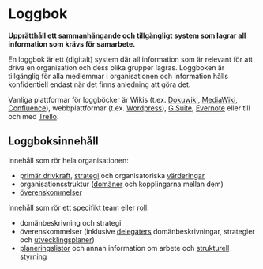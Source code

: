 # Loggbok

<summary>
<strong>Upprätthåll ett sammanhängande och tillgängligt system som lagrar all information som krävs för samarbete.</strong>
</summary>

En loggbok är ett (digitalt) system där all information som är relevant för att driva en organisation och dess olika grupper lagras. Loggboken är tillgänglig för alla medlemmar i organisationen och information hålls konfidentiell endast när det finns anledning att göra det.

Vanliga plattformar för loggböcker är Wikis (t.ex. [Dokuwiki](https://www.dokuwiki.org/), [MediaWiki](https://www.mediawiki.org/), [Confluence](https://www.atlassian.com/software/confluence)), webbplattformar (t.ex. [Wordpress](https://wordpress.org/)), [G Suite](https://gsuite.google.com), [Evernote](https://evernote.com/business) eller till och med [Trello](https://trello.com/).

## Loggboksinnehåll

Innehåll som rör hela organisationen:

- [primär drivkraft](glossary:primary-driver), [strategi](glossary:strategy) och organisatoriska [värderingar](glossary:values)
- organisationsstruktur ([domäner](glossary:domain) och kopplingarna mellan dem)
- [överenskommelser](glossary:agreement)

Innehåll som rör ett specifikt team eller [roll](glossary:role):

- domänbeskrivning och strategi
- överenskommelser (inklusive [delegaters](glossary:delegatee) domänbeskrivningar, strategier och [utvecklingsplaner](section:development-plan))
- [planeringslistor](glossary:backlog) och annan information om arbete och [strukturell styrning](glossary:governance)